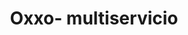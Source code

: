 ---
title: "Oxxo- multiservicio"
url: /san-francisco-de-los-romo/oxxo-multiservicio/
shop: supermercado
---